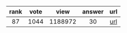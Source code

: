 
| rank | vote | view | answer | url |
|:-:|:-:|:-:|:-:|:-:|
|87|1044|1188972|30| [url](http://stackoverflow.com/questions/3964681/find-all-files-in-a-directory-with-extension-txt-in-python) |
